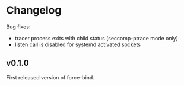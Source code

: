 Changelog
=========

Bug fixes:

- tracer process exits with child status (seccomp-ptrace mode only)
- listen call is disabled for systemd activated sockets

v0.1.0
------

First released version of force-bind.
